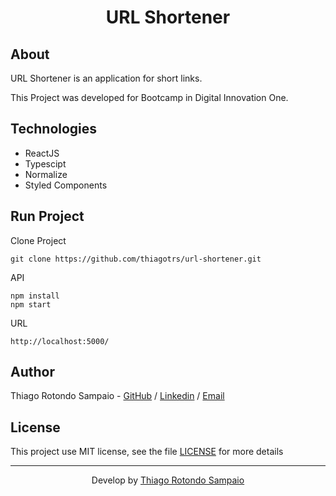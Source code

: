 <h1 align="center">URL Shortener</h1>

## About

URL Shortener is an application for short links.

This Project was developed for Bootcamp in Digital Innovation One.

## Technologies

- ReactJS
- Typescipt
- Normalize
- Styled Components

## Run Project

Clone Project

```git
git clone https://github.com/thiagotrs/url-shortener.git
```

API

```ssh
npm install
npm start
```

URL
```
http://localhost:5000/
```

## Author

Thiago Rotondo Sampaio - [GitHub](https://github.com/thiagotrs) / [Linkedin](https://www.linkedin.com/in/thiago-rotondo-sampaio) / [Email](mailto:thiagorot@gmail.com)

## License

This project use MIT license, see the file [LICENSE](./LICENSE.md) for more details

---

<p align="center">Develop by <a href="https://github.com/thiagotrs">Thiago Rotondo Sampaio</a></p>
